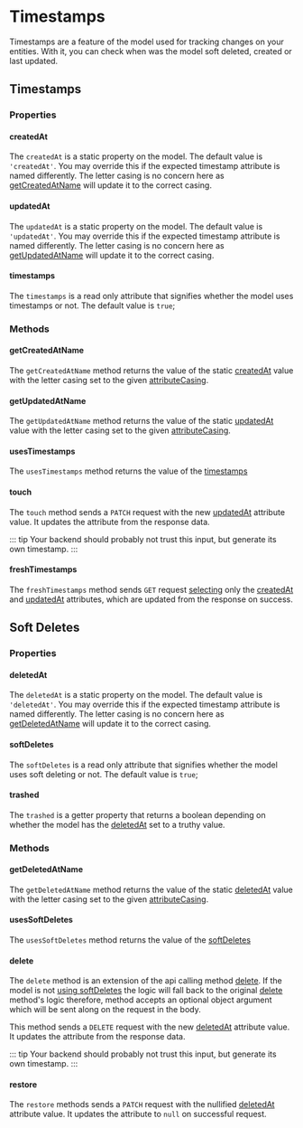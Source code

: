 # Timestamps

Timestamps are a feature of the model used for tracking changes on your entities. With it, you can check when was the model soft deleted, created or last updated.

## Timestamps

### Properties

#### createdAt

The `createdAt` is a static property on the model. The default value is `'createdAt'`. You may override this if the expected timestamp attribute is named differently.
The letter casing is no concern here as [getCreatedAtName](#getcreatedatname) will update it to the correct casing.

#### updatedAt

The `updatedAt` is a static property on the model. The default value is `'updatedAt'`. You may override this if the expected timestamp attribute is named differently.
The letter casing is no concern here as [getUpdatedAtName](#getupdatedatname) will update it to the correct casing.

#### timestamps

The `timestamps` is a read only attribute that signifies whether the model uses timestamps or not. The default value is `true`;

### Methods

#### getCreatedAtName

The `getCreatedAtName` method returns the value of the static [createdAt](#createdat) value with the letter casing set to the given [attributeCasing](./attributes.md#attributecasing).

#### getUpdatedAtName

The `getUpdatedAtName` method returns the value of the static [updatedAt](#updatedat) value with the letter casing set to the given [attributeCasing](./attributes.md#attributecasing).

#### usesTimestamps

The `usesTimestamps` method returns the value of the [timestamps](#timestamps-3)

#### touch
<Badge text="async" type="warning"/>

The `touch` method sends a `PATCH` request with the new [updatedAt](#getupdatedatname) attribute value. It updates the attribute from the response data.

::: tip
Your backend should probably not trust this input, but generate its own timestamp.
:::

#### freshTimestamps
<Badge text="async" type="warning"/>

The `freshTimestamps` method sends `GET` request [selecting](./query-building.md#select) only the [createdAt](#getcreatedatname) and [updatedAt](#getupdatedatname) attributes, which are updated from the response on success.

## Soft Deletes

### Properties

#### deletedAt

The `deletedAt` is a static property on the model. The default value is `'deletedAt'`. You may override this if the expected timestamp attribute is named differently.
The letter casing is no concern here as [getDeletedAtName](#getdeletedatname) will update it to the correct casing.

#### softDeletes

The `softDeletes` is a read only attribute that signifies whether the model uses soft deleting or not. The default value is `true`;

#### trashed

The `trashed` is a getter property that returns a boolean depending on whether the model has the [deletedAt](#getdeletedatname) set to a truthy value.

### Methods

#### getDeletedAtName

The `getDeletedAtName` method returns the value of the static [deletedAt](#deletedat) value with the letter casing set to the given [attributeCasing](./attributes.md#attributecasing).

#### usesSoftDeletes

The `usesSoftDeletes` method returns the value of the [softDeletes](#softdeletes)

#### delete
<Badge text="async" type="warning"/>

 The `delete` method is an extension of the api calling method [delete](./api-calls.md#delete). If the model is not [using softDeletes](#usessoftdeletes) the logic will fall back to the original [delete](./api-calls.md#delete) method's logic therefore, method accepts an optional object argument which will be sent along on the request in the body.

This method sends a `DELETE` request with the new [deletedAt](#getdeletedatname) attribute value. It updates the attribute from the response data.

::: tip
Your backend should probably not trust this input, but generate its own timestamp.
:::

#### restore
<Badge text="async" type="warning"/>

The `restore` methods sends a `PATCH` request with the nullified [deletedAt](#getdeletedatname) attribute value. It updates the attribute to `null` on successful request.



